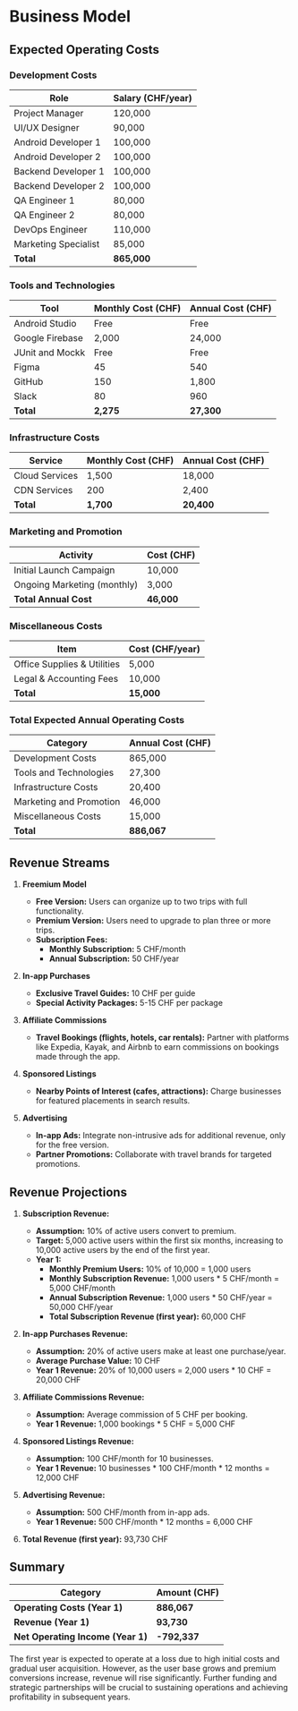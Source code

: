 # Business Model

## Expected Operating Costs

### Development Costs

| Role                | Salary (CHF/year) |
|---------------------|-------------------|
| Project Manager     | 120,000           |
| UI/UX Designer      | 90,000            |
| Android Developer 1 | 100,000           |
| Android Developer 2 | 100,000           |
| Backend Developer 1 | 100,000           |
| Backend Developer 2 | 100,000           |
| QA Engineer 1       | 80,000            |
| QA Engineer 2       | 80,000            |
| DevOps Engineer     | 110,000           |
| Marketing Specialist| 85,000            |
| **Total**           | **865,000**       |

### Tools and Technologies

| Tool                  | Monthly Cost (CHF) | Annual Cost (CHF) |
|-----------------------|--------------------|-------------------|
| Android Studio        | Free               | Free              |
| Google Firebase       | 2,000              | 24,000            |
| JUnit and Mockk       | Free               | Free              |
| Figma                 | 45                 | 540               |
| GitHub                | 150                | 1,800             |
| Slack                 | 80                 | 960               |
| **Total**             | **2,275**          | **27,300**        |

### Infrastructure Costs

| Service             | Monthly Cost (CHF) | Annual Cost (CHF) |
|---------------------|--------------------|-------------------|
| Cloud Services      | 1,500              | 18,000            |
| CDN Services        | 200                | 2,400             |
| **Total**           | **1,700**          | **20,400**        |

### Marketing and Promotion

| Activity                   | Cost (CHF)    |
|----------------------------|---------------|
| Initial Launch Campaign    | 10,000        |
| Ongoing Marketing (monthly)| 3,000         |
| **Total Annual Cost**      | **46,000**    |

### Miscellaneous Costs

| Item                     | Cost (CHF/year) |
|--------------------------|-----------------|
| Office Supplies & Utilities | 5,000           |
| Legal & Accounting Fees  | 10,000          |
| **Total**                | **15,000**      |

### Total Expected Annual Operating Costs

| Category                | Annual Cost (CHF) |
|-------------------------|-------------------|
| Development Costs       | 865,000           |
| Tools and Technologies  | 27,300            |
| Infrastructure Costs    | 20,400            |
| Marketing and Promotion | 46,000            |
| Miscellaneous Costs     | 15,000            |
| **Total**               | **886,067**       |

## Revenue Streams

1. **Freemium Model**
   - **Free Version:** Users can organize up to two trips with full functionality.
   - **Premium Version:** Users need to upgrade to plan three or more trips.
   - **Subscription Fees:**
     - **Monthly Subscription:** 5 CHF/month
     - **Annual Subscription:** 50 CHF/year

2. **In-app Purchases**
   - **Exclusive Travel Guides:** 10 CHF per guide
   - **Special Activity Packages:** 5-15 CHF per package

3. **Affiliate Commissions**
   - **Travel Bookings (flights, hotels, car rentals):** Partner with platforms like Expedia, Kayak, and Airbnb to earn commissions on bookings made through the app.

4. **Sponsored Listings**
   - **Nearby Points of Interest (cafes, attractions):** Charge businesses for featured placements in search results.

5. **Advertising**
   - **In-app Ads:** Integrate non-intrusive ads for additional revenue, only for the free version.
   - **Partner Promotions:** Collaborate with travel brands for targeted promotions.

## Revenue Projections

1. **Subscription Revenue:**
   - **Assumption:** 10% of active users convert to premium.
   - **Target:** 5,000 active users within the first six months, increasing to 10,000 active users by the end of the first year.
   - **Year 1:**
     - **Monthly Premium Users:** 10% of 10,000 = 1,000 users
     - **Monthly Subscription Revenue:** 1,000 users * 5 CHF/month = 5,000 CHF/month
     - **Annual Subscription Revenue:** 1,000 users * 50 CHF/year = 50,000 CHF/year
     - **Total Subscription Revenue (first year):** 60,000 CHF

2. **In-app Purchases Revenue:**
   - **Assumption:** 20% of active users make at least one purchase/year.
   - **Average Purchase Value:** 10 CHF
   - **Year 1 Revenue:** 20% of 10,000 users = 2,000 users * 10 CHF = 20,000 CHF

3. **Affiliate Commissions Revenue:**
   - **Assumption:** Average commission of 5 CHF per booking.
   - **Year 1 Revenue:** 1,000 bookings * 5 CHF = 5,000 CHF

4. **Sponsored Listings Revenue:**
   - **Assumption:** 100 CHF/month for 10 businesses.
   - **Year 1 Revenue:** 10 businesses * 100 CHF/month * 12 months = 12,000 CHF

5. **Advertising Revenue:**
   - **Assumption:** 500 CHF/month from in-app ads.
   - **Year 1 Revenue:** 500 CHF/month * 12 months = 6,000 CHF

6. **Total Revenue (first year):** 93,730 CHF

## Summary

| Category                 | Amount (CHF)   |
|--------------------------|----------------|
| **Operating Costs (Year 1)** | **886,067** |
| **Revenue (Year 1)**     | **93,730**     |
| **Net Operating Income (Year 1)** | **-792,337** |

The first year is expected to operate at a loss due to high initial costs and gradual user acquisition. However, as the user base grows and premium conversions increase, revenue will rise significantly. Further funding and strategic partnerships will be crucial to sustaining operations and achieving profitability in subsequent years.
